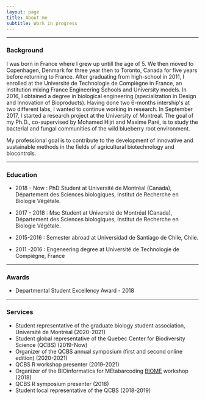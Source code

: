```yaml
---
layout: page
title: About me
subtitle: Work in progress
---
```


***
### Background
I was born in France where I grew up untill the age of 5. We then moved to Copenhagen, Denmark for three year then to Toronto, Canada for five years before returning to France. After graduating from high-school in 2011, I enrolled at the Université de Technologie de Compiègne in France, an institution mixing France Engineering Schools and University models. In 2016, I obtained a degree in biological engineering (specialization in Design and Innovation of Bioproducts). Having done two 6-months intership's at two different labs, I wanted to continue working in research. In September 2017, I started a research project at the University of Montreal.
The goal of my Ph.D., co-supervised by Mohamed Hijri and Maxime Paré, is to study the bacterial and fungal communities of the wild blueberry root environment.

My professional goal is to contribute to the development of innovative and sustainable methods in the fields of agricultural biotechnology and biocontrols.

***
### Education

* 2018 - Now : PhD Student at Université de Montréal (Canada), Département des Sciences biologiques, Institut de Recherche en Biologie Végétale.

* 2017 - 2018 :  Msc Student at Université de Montréal (Canada), Département des Sciences biologiques, Institut de Recherche en Biologie Végétale.

* 2015-2016 : Semester abroad at Universidad de Santiago de Chile, Chile. 

* 2011 -2016 : Engeneering degree at Université de Technologie de Compiègne, France

***
### Awards

* Departmental Student Excellency Award - 2018 

***
### Services

* Student representative of the graduate biology student association, Université de Montréal (2020-2021)
* Student global representative of the Quebec Center for Biodiversity Science (QCBS) (2019-Now)
* Organizer of the QCBS annual symposium (first and second online edition) (2020-2021)
* QCBS R workshop presenter (2019-2021)
* Organizer of the BIOinformatics for MEtabarcoding [BIOME](https://alexiscarter.github.io/BIOME) workshop (2018)
* QCBS R symposium presenter (2018)
* Student local representative of the QCBS (2018-2019)
